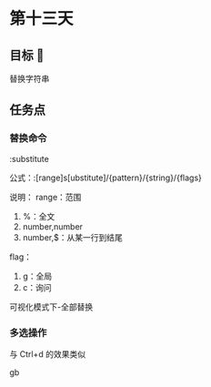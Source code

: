# 第十三天

## 目标 🎯

替换字符串

## 任务点

### 替换命令

:substitute

公式：:[range]s[ubstitute]/{pattern}/{string}/{flags}

说明：
range：范围

1. %：全文
2. number,number
3. number,$：从某一行到结尾

flag：

1. g：全局
2. c：询问

可视化模式下-全部替换

### 多选操作

与 Ctrl+d 的效果类似

gb
